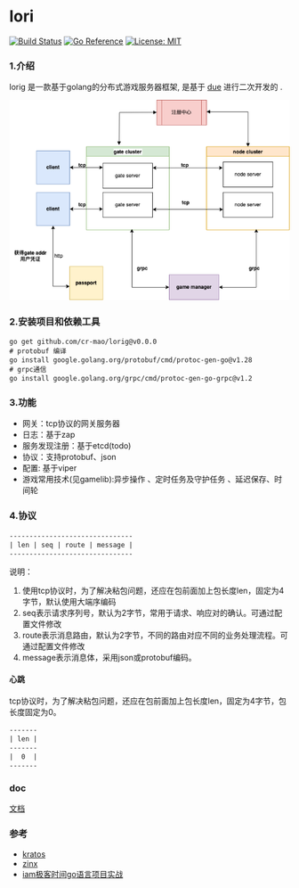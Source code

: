 # lori 


[![Build Status](https://github.com/cr-mao/lorig/workflows/Go/badge.svg)](https://github.com/cr-mao/lorig/actions)
[![Go Reference](https://pkg.go.dev/badge/github.com/cr-mao/lorig.svg)](https://pkg.go.dev/github.com/cr-mao/lorig)
[![License: MIT](https://img.shields.io/badge/License-MIT-yellow.svg)](https://opensource.org/licenses/MIT)

### 1.介绍
lorig 是一款基于golang的分布式游戏服务器框架, 是基于 [due](https://github.com/dobyte/due) 进行二次开发的 .


![](gamestruct.png)

### 2.安装项目和依赖工具
```shell
go get github.com/cr-mao/lorig@v0.0.0
# protobuf 编译
go install google.golang.org/protobuf/cmd/protoc-gen-go@v1.28
# grpc通信
go install google.golang.org/grpc/cmd/protoc-gen-go-grpc@v1.2
```

### 3.功能

- 网关：tcp协议的网关服务器
- 日志：基于zap
- 服务发现注册：基于etcd(todo)
- 协议：支持protobuf、json
- 配置: 基于viper
- 游戏常用技术(见gamelib):异步操作 、定时任务及守护任务 、延迟保存、时间轮

### 4.协议

```text
-------------------------------
| len | seq | route | message |
-------------------------------
```
说明：

1. 使用tcp协议时，为了解决粘包问题，还应在包前面加上包长度len，固定为4字节，默认使用大端序编码
2. seq表示请求序列号，默认为2字节，常用于请求、响应对的确认。可通过配置文件修改
3. route表示消息路由，默认为2字节，不同的路由对应不同的业务处理流程。可通过配置文件修改
4. message表示消息体，采用json或protobuf编码。

#### 心跳

tcp协议时，为了解决粘包问题，还应在包前面加上包长度len，固定为4字节，包长度固定为0。

```text
-------
| len |
-------
|  0  |
-------
```

### doc

[文档](doc/index.md)


### 参考

- [kratos](https://github.com/go-kratos/kratos)
- [zinx](https://github.com/aceld/zinx)
- [iam极客时间go语言项目实战](https://github.com/marmotedu/iam)
